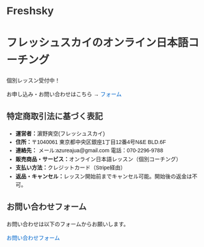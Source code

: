 # Freshsky
<!DOCTYPE html>
<html lang="ja">
<head>
<meta charset="UTF-8">
<title>フレッシュスカイ オンライン日本語コーチング</title>
<style>
body { font-family: Arial, sans-serif; line-height: 1.6; margin: 20px; }
h1, h2 { color: #333; }
a { color: #0066cc; text-decoration: none; }
</style>
</head>
<body>

<h1>フレッシュスカイのオンライン日本語コーチング</h1>
<p>個別レッスン受付中！</p>
<p>お申し込み・お問い合わせはこちら → <a href="#contact">フォーム</a></p>

<h2>特定商取引法に基づく表記</h2>
<ul>
  <li><strong>運営者：</strong>濵野爽空(フレッシュスカイ)</li>
  <li><strong>住所：</strong>〒1040061 東京都中央区銀座1丁目12番4号N&E BLD.6F</li>
  <li><strong>連絡先：</strong> メール:azureajua@gmail.com
     電話：070-2296-9788</li>
  <li><strong>販売商品・サービス：</strong>オンライン日本語レッスン（個別コーチング）</li>
  <li><strong>支払い方法：</strong>クレジットカード（Stripe経由）</li>
  <li><strong>返品・キャンセル：</strong>レッスン開始前までキャンセル可能。開始後の返金は不可。</li>
</ul>

<h2 id="contact">お問い合わせフォーム</h2>
<p>お問い合わせは以下のフォームからお願いします。</p>
<p><a href="https://forms.gle/BdXKdoyYbiYGEzTt6">お問い合わせフォーム</a></p>

</body>
</html>
